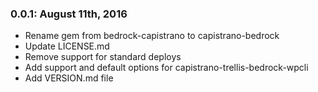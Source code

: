 ### 0.0.1: August 11th, 2016
* Rename gem from bedrock-capistrano to capistrano-bedrock
* Update LICENSE.md
* Remove support for standard deploys
* Add support and default options for capistrano-trellis-bedrock-wpcli
* Add VERSION.md file

